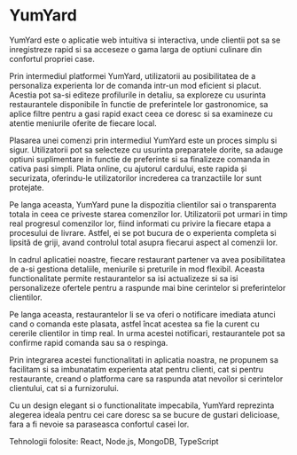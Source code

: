 # YumYard

YumYard este o aplicatie web intuitiva si interactiva, unde clientii pot sa se inregistreze rapid si sa acceseze o gama larga de optiuni culinare din confortul propriei case.

Prin intermediul platformei YumYard, utilizatorii au posibilitatea de a personaliza experienta lor de comanda intr-un mod eficient si placut. Acestia pot sa-si editeze profilurile in detaliu, sa exploreze cu usurinta restaurantele disponibile în functie de preferintele lor gastronomice, sa aplice filtre pentru a gasi rapid exact ceea ce doresc si sa examineze cu atentie meniurile oferite de fiecare local.

Plasarea unei comenzi prin intermediul YumYard este un proces simplu si sigur. Utilizatorii pot sa selecteze cu usurinta preparatele dorite, sa adauge optiuni suplimentare in functie de preferinte si sa finalizeze comanda in cativa pasi simpli. Plata online, cu ajutorul cardului, este rapida și securizata, oferindu-le utilizatorilor increderea ca tranzactiile lor sunt protejate.

Pe langa aceasta, YumYard pune la dispozitia clientilor sai o transparenta totala in ceea ce priveste starea comenzilor lor. Utilizatorii pot urmari in timp real progresul comenzilor lor, fiind informati cu privire la fiecare etapa a procesului de livrare. Astfel, ei se pot bucura de o experienta completa si lipsită de griji, avand controlul total asupra fiecarui aspect al comenzii lor.

In cadrul aplicatiei noastre, fiecare restaurant partener va avea posibilitatea de a-si gestiona detaliile, meniurile si preturile in mod flexibil. Aceasta functionalitate permite restaurantelor sa isi actualizeze si sa isi personalizeze ofertele pentru a raspunde mai bine cerintelor si preferintelor clientilor.

Pe langa aceasta, restaurantelor li se va oferi o notificare imediata atunci cand o comanda este plasata, astfel încat acestea sa fie la curent cu cererile clientilor in timp real. In urma acestei notificari, restaurantele pot sa confirme rapid comanda sau sa o respinga.

Prin integrarea acestei functionalitati in aplicatia noastra, ne propunem sa facilitam si sa imbunatatim experienta atat pentru clienti, cat si pentru restaurante, creand o platforma care sa raspunda atat nevoilor si cerintelor clientului, cat si a furnizorului.

Cu un design elegant si o functionalitate impecabila, YumYard reprezinta alegerea ideala pentru cei care doresc sa se bucure de gustari delicioase, fara a fi nevoie sa paraseasca confortul casei lor.

Tehnologii folosite: React, Node.js, MongoDB, TypeScript
